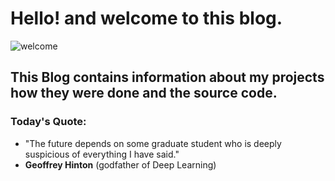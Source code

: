 # Hello! and welcome to this blog.

![welcome](https://i.ibb.co/txtnVy7/shadb.jpg)

## This Blog contains information about my projects how they were done and the source code.

### Today's Quote:

* "The future depends on some graduate student who is deeply suspicious of everything I have said." 
*  **Geoffrey Hinton** (godfather of Deep Learning)

